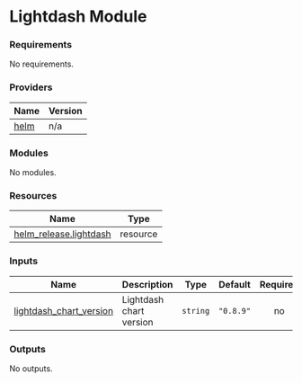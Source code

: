 # Lightdash Module

### Requirements

No requirements.

### Providers

| Name | Version |
|------|---------|
| <a name="provider_helm"></a> [helm](#provider\_helm) | n/a |

### Modules

No modules.

### Resources

| Name | Type |
|------|------|
| [helm_release.lightdash](https://registry.terraform.io/providers/hashicorp/helm/latest/docs/resources/release) | resource |

### Inputs

| Name | Description | Type | Default | Required |
|------|-------------|------|---------|:--------:|
| <a name="input_lightdash_chart_version"></a> [lightdash\_chart\_version](#input\_lightdash\_chart\_version) | Lightdash chart version | `string` | `"0.8.9"` | no |

### Outputs

No outputs.
